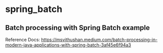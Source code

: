 # spring_batch
Batch processing with Spring Batch example
----------------------------------------------------

Reference Docs: https://msvithushan.medium.com/batch-processing-in-modern-java-applications-with-spring-batch-3af45e6f94a3
